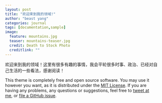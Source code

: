 ```yaml
---
layout: post
title: "欢迎来到我的领域!"
author: "beast yang"
categories: journal
tags: [documentation,sample]
image:
  feature: mountains.jpg
  teaser: mountains-teaser.jpg
  credit: Death to Stock Photo
  creditlink: ""
---
```


欢迎来到我的领域！这里有很多有趣的事情，我会平轮很多时事、政治、已经对自己生活的一些看法，感谢阅读！

This theme is completely free and open source software. You may use it however you want, as it is distributed under the [MIT License](http://choosealicense.com/licenses/mit/). If you are having any problems, any questions or suggestions, feel free to [tweet at me](https://twitter.com/intent/tweet?text=My%question%about%Lagrange%is:%&amp;via=paululele), or [file a GitHub issue](https://github.com/lenpaul/lagrange/issues/new).

